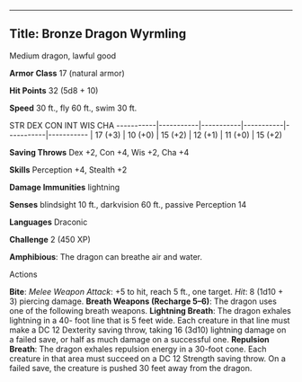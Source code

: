 -------------------------
Title: Bronze Dragon Wyrmling
-------------------------


Medium dragon, lawful good

**Armor Class** 17 (natural armor)

**Hit Points** 32 (5d8 + 10)

**Speed** 30 ft., fly 60 ft., swim 30 ft.

  STR         DEX         CON         INT         WIS         CHA
  -----------|-----------|-----------|-----------|-----------|-----------
  | 17 (+3)   | 10 (+0)   | 15 (+2)   | 12 (+1)   | 11 (+0)   | 15 (+2)

**Saving Throws** Dex +2, Con +4, Wis +2, Cha +4

**Skills** Perception +4, Stealth +2

**Damage Immunities** lightning

**Senses** blindsight 10 ft., darkvision 60 ft., passive Perception 14

**Languages** Draconic

**Challenge** 2 (450 XP)


**Amphibious**: The dragon can breathe air and water.


Actions

**Bite**: *Melee Weapon Attack*: +5 to hit, reach 5 ft., one target.
    *Hit*: 8 (1d10 + 3) piercing damage.
**Breath Weapons (Recharge 5–6)**: The dragon uses one of the
    following breath weapons.
**Lightning Breath**: The dragon exhales lightning in a 40- foot
    line that is 5 feet wide. Each creature in that line must make a DC
    12 Dexterity saving throw, taking 16 (3d10) lightning damage on a
    failed save, or half as much damage on a successful one.
**Repulsion Breath**: The dragon exhales repulsion energy in a
    30-foot cone. Each creature in that area must succeed on a DC 12
    Strength saving throw. On a failed save, the creature is pushed 30
    feet away from the dragon.

